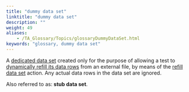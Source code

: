 ```yaml
--- 
title: "dummy data set"
linktitle: "dummy data set"
description: ""
weight: 49
aliases: 
    - /TA_Glossary/Topics/glossaryDummyDataSet.html
keywords: "glossary, dummy data set"
---
```


A [dedicated data set](/user-guide/support/glossary-of-terms/dedicated-data-set) created only for the purpose of allowing a test to [dynamically refill its data rows](/user-guide/projects-and-project-items/project-items/data-sets/dynamically-refilling-a-data-set) from an external file, by means of the [refill data set](/automation-guide/action-based-testing-language/built-in-actions/test-support-actions/data-sets/refill-data-set) action. Any actual data rows in the data set are ignored.

Also referred to as: **stub data set**.
